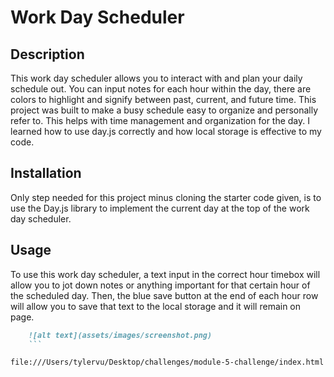 # Work Day Scheduler

## Description

This work day scheduler allows you to interact with and plan your daily schedule out. You can input notes for each hour within the day, there are colors to highlight and signify between past, current, and future time. This project was built to make a busy schedule easy to organize and personally refer to. This helps with time management and organization for the day. I learned how to use day.js correctly and how local storage is effective to my code. 

## Installation 

Only step needed for this project minus cloning the starter code given, is to use the Day.js library to implement the current day at the top of the work day scheduler. 

## Usage 
To use this work day scheduler, a text input in the correct hour timebox will allow you to jot down notes or anything important for that certain hour of the scheduled day. Then, the blue save button at the end of each hour row will allow you to save that text to the local storage and it will remain on page. 

```md
    ![alt text](assets/images/screenshot.png)
    ```

file:///Users/tylervu/Desktop/challenges/module-5-challenge/index.html